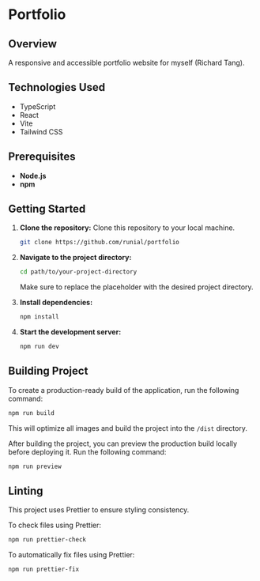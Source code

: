 # Portfolio

## Overview

A responsive and accessible portfolio website for myself (Richard Tang).

## Technologies Used

*   TypeScript
*   React
*   Vite
*   Tailwind CSS

## Prerequisites

*   **Node.js**
*   **npm**

## Getting Started

1.  **Clone the repository:**
    Clone this repository to your local machine.
    ```bash
    git clone https://github.com/runial/portfolio
    ```

2.  **Navigate to the project directory:**
    ```bash
    cd path/to/your-project-directory
    ```
    Make sure to replace the placeholder with the desired project directory.

3.  **Install dependencies:**
    ```bash
    npm install
    ```

4.  **Start the development server:**
    ```bash
    npm run dev
    ```
    
## Building Project

To create a production-ready build of the application, run the following command:

```bash
npm run build
```

This will optimize all images and build the project into the `/dist` directory.

After building the project, you can preview the production build locally before deploying it. Run the following command:

```bash
npm run preview
```

## Linting

This project uses Prettier to ensure styling consistency.

To check files using Prettier:

```bash
npm run prettier-check
```

To automatically fix files using Prettier:

```bash
npm run prettier-fix
```
